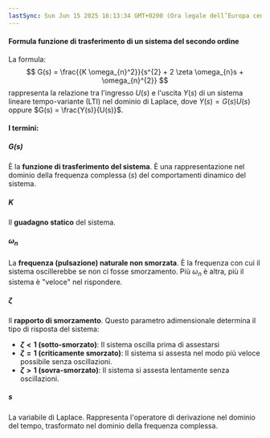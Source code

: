 ```yaml
---
lastSync: Sun Jun 15 2025 16:13:34 GMT+0200 (Ora legale dell’Europa centrale)
---
```

#### Formula funzione di trasferimento di un sistema del secondo ordine
La formula:
$$
G(s) = \frac{{K \omega_{n}^2}}{s^{2} + 2 \zeta \omega_{n}s + \omega_{n}^{2}}
$$
rappresenta la relazione tra l'ingresso $U(s)$ e l'uscita $Y(s)$ di un sistema lineare tempo-variante (LTI) nel dominio di Laplace, dove $Y(s) = G(s)U(s)$ oppure $G(s) = \frac{Y(s)}{U(s)}$.

#### I termini:
##### G(s)
È la **funzione di trasferimento del sistema**. È una rappresentazione nel dominio della frequenza complessa $(s)$ del comportamenti dinamico del sistema.

##### K
Il **guadagno statico** del sistema.

##### $\omega_{n}$
La **frequenza (pulsazione) naturale non smorzata**. È la frequenza con cui il sistema oscillerebbe se non ci fosse smorzamento. Più $\omega_{n}$ è altra, più il sistema è "veloce" nel rispondere.

##### $\zeta$
Il **rapporto di smorzamento**. Questo parametro adimensionale determina il tipo di risposta del sistema:
- **$\zeta < 1$ (sotto-smorzato)**: Il sistema oscilla prima di assestarsi
- **$\zeta =1$ (criticamente smorzato)**: Il sistema si assesta nel modo più veloce possibile senza oscillazioni.
- **$\zeta > 1$ (sovra-smorzato)**: Il sistema si assesta lentamente senza oscillazioni.

##### $s$
La variabile di Laplace. Rappresenta l'operatore di derivazione nel dominio del tempo, trasformato nel dominio della frequenza complessa.